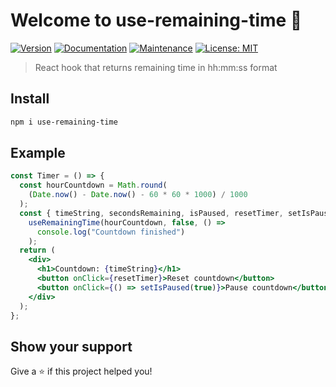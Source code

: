 # Welcome to use-remaining-time 👋

[![Version](https://img.shields.io/npm/v/use-remaining-time.svg)](https://www.npmjs.com/package/use-remaining-time)
[![Documentation](https://img.shields.io/badge/documentation-yes-brightgreen.svg)](https://github.com/b1ondie96/use-remaining-time#readme)
[![Maintenance](https://img.shields.io/badge/Maintained%3F-yes-green.svg)](https://github.com/b1ondie96/use-remaining-time/graphs/commit-activity)
[![License: MIT](https://img.shields.io/github/license/b1ondie96/use-remaining-time)](https://github.com/b1ondie96/use-remaining-time/blob/master/LICENSE)

> React hook that returns remaining time in hh:mm:ss format

## Install

```sh
npm i use-remaining-time
```

## Example

```jsx
const Timer = () => {
  const hourCountdown = Math.round(
    (Date.now() - Date.now() - 60 * 60 * 1000) / 1000
  );
  const { timeString, secondsRemaining, isPaused, resetTimer, setIsPaused } =
    useRemainingTime(hourCountdown, false, () =>
      console.log("Countdown finished")
    );
  return (
    <div>
      <h1>Countdown: {timeString}</h1>
      <button onClick={resetTimer}>Reset countdown</button>
      <button onClick={() => setIsPaused(true)}>Pause countdown</button>
    </div>
  );
};
```

## Show your support

Give a ⭐️ if this project helped you!

